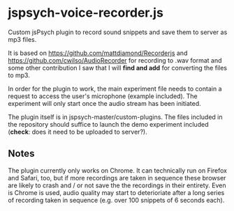 # jspsych-voice-recorder.js
Custom jsPsych plugin to record sound snippets and save them to server as mp3 files.

It is based on https://github.com/mattdiamond/Recorderjs and https://github.com/cwilso/AudioRecorder for recording to .wav format and some other contribution I saw that I will **find and add** for converting the files to mp3.

In order for the plugin to work, the main experiment file needs to contain a request to access the user's microphone (example included). The experiment will only start once the audio stream has been initiated. 

The plugin itself is in jspsych-master/custom-plugins. The files included in the repository should suffice to launch the demo experiment included (**check**: does it need to be uploaded to server?).

## Notes
The plugin currently only works on Chrome. It can technically run on Firefox and Safari, too, but if more recordings are taken in sequence these browser are likely to crash and / or not save the the recordings in their entirety. Even is Chrome is used, audio quality may start to deterioriate after a long series of recording taken in sequence (e.g. over 100 snippets of 6 seconds each). 






